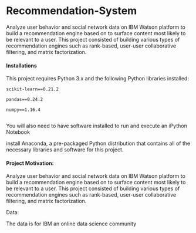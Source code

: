 


# Recommendation-System

Analyze user behavior and social network data on IBM Watson platform to build a recommendation engine based on to surface content most likely to be relevant to a user. This project consisted of building various types of recommendation engines such as rank-based, user-user collaborative filtering, and matrix factorization.


#### Installations

This project requires Python 3.x and the following Python libraries installed:

```
scikit-learn==0.21.2
```
```
pandas==0.24.2
```
```
numpy==1.16.4
```
```matplotlib==3.1.0
```
You will also need to have software installed to run and execute an iPython Notebook

install Anaconda, a pre-packaged Python distribution that contains all of the necessary libraries and software for this project.

#### Project Motivation:

Analyze user behavior and social network data on IBM Watson platform to build a recommendation engine based on to surface content most likely to be relevant to a user. This project consisted of building various types of recommendation engines such as rank-based, user-user collaborative filtering, and matrix factorization.

Data:

The data is for IBM an online data science community
